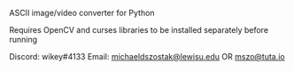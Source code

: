 ASCII image/video converter for Python

Requires OpenCV and curses libraries to be installed separately before running             
                                       
Discord:  wikey#4133
Email:  michaeldszostak@lewisu.edu  OR  mszo@tuta.io